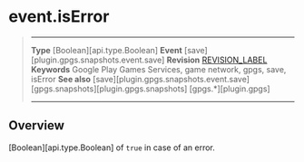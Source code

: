 # event.isError

> --------------------- ------------------------------------------------------------------------------------------
> __Type__              [Boolean][api.type.Boolean]
> __Event__             [save][plugin.gpgs.snapshots.event.save]
> __Revision__          [REVISION_LABEL](REVISION_URL)
> __Keywords__          Google Play Games Services, game network, gpgs, save, isError
> __See also__          [save][plugin.gpgs.snapshots.event.save]
>						[gpgs.snapshots][plugin.gpgs.snapshots]
>                       [gpgs.*][plugin.gpgs]
> --------------------- ------------------------------------------------------------------------------------------

## Overview

[Boolean][api.type.Boolean] of `true` in case of an error.